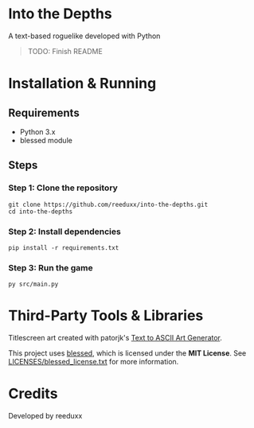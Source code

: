 # Into the Depths
A text-based roguelike developed with Python
> TODO: Finish README

# Installation & Running
## Requirements
- Python 3.x
- blessed module

## Steps
### Step 1: Clone the repository
```
git clone https://github.com/reeduxx/into-the-depths.git
cd into-the-depths
```

### Step 2: Install dependencies
```
pip install -r requirements.txt
```

### Step 3: Run the game
```
py src/main.py
```

# Third-Party Tools & Libraries
Titlescreen art created with patorjk's [Text to ASCII Art Generator](https://patorjk.com/software/taag/#p=display&f=Bloody&t=Type%20Something%20).

This project uses [blessed](https://pypi.org/project/blessed/), which is licensed under the **MIT License**. See [LICENSES/blessed_license.txt](LICENSES/blessed_license.txt) for more information.

# Credits
Developed by reeduxx